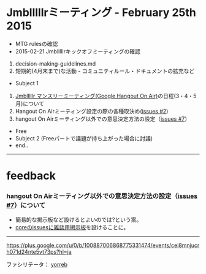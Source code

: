 # Jmblllllrミーティング - February 25th 2015

- MTG rulesの確認
- 2015-02-21 Jmblllllrキックオフミーティングの確認
 1. decision-making-guidelines.md
 2. 短期的(4月末まで)な活動 - コミュニティルール・ドキュメントの拡充など
- Subject 1
 1. [Jmblllllr マンスリーミーティング(Google Hangout On Air)]()の日程(3・4・5月)について
 2. Hangout On Airミーティング設定の際の各種取決め([issues #2](https://github.com/Jmblllllr/core/issues/2))
 3. hangout On Airミーティング以外での意思決定方法の設定（[issues #7](https://github.com/Jmblllllr/core/issues/7)）
- Free
- Subject 2 (Freeパートで議題が持ち上がった場合に討議)
- end..

---

# feedback

### hangout On Airミーティング以外での意思決定方法の設定（[issues #7](https://github.com/Jmblllllr/core/issues/7)）について

- 簡易的な掲示板など設けるとよいのでは?という案。
 - [coreのissuesに雑談用掲示板](https://github.com/Jmblllllr/core/issues/10)を設けることに。

---

https://plus.google.com/u/0/b/100887006868775331474/events/cei8mnjucrh071d24nte5vt73ps?hl=ja

ファシリテータ： [yorreb](https://github.com/yorreb)
